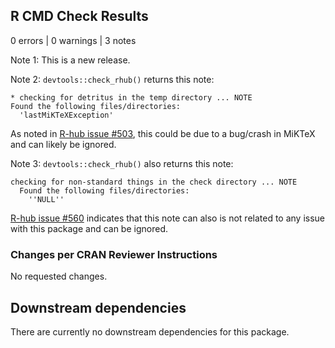 ## R CMD Check Results

0 errors | 0 warnings | 3 notes

Note 1: This is a new release.

Note 2: `devtools::check_rhub()` returns this note:

```
* checking for detritus in the temp directory ... NOTE
Found the following files/directories:
  'lastMiKTeXException'
```

As noted in [R-hub issue #503](https://github.com/r-hub/rhub/issues/503), this could be due to a bug/crash in MiKTeX and can likely be ignored.

Note 3: `devtools::check_rhub()` also returns this note:

```
checking for non-standard things in the check directory ... NOTE
  Found the following files/directories:
    ''NULL''
```

[R-hub issue #560](https://github.com/r-hub/rhub/issues/560) indicates that this note can also is not related to any issue with this package and can be ignored.

### Changes per CRAN Reviewer Instructions

No requested changes.

## Downstream dependencies

There are currently no downstream dependencies for this package.
